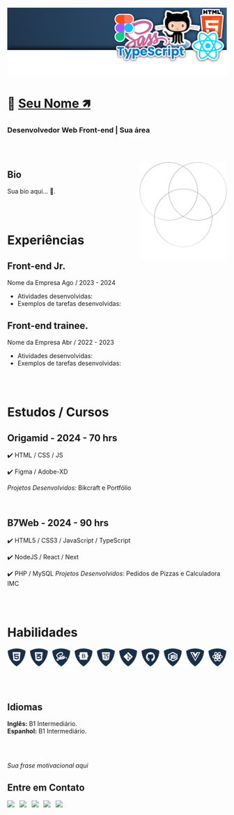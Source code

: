 [![Diogo Realles](./img/banner-04.png)](https://diogorealles.github.io/)

# 👋 <b>[Seu Nome 🡽](https://www.linkedin.com/in/diogorealles)</b>

### <b>Desenvolvedor Web Front-end</b> | <b>Sua área</b>

<br /><br />

<img src="./img/img-01.png" min-width="200" max-width="200" width="200" align="right" alt="Perfil">

## <b>Bio</b>

Sua bio aqui... 🐶. <br />

<br /><br />

# <b>Experiências</b>

## Front-end Jr.

Nome da Empresa Ago / 2023 - 2024

- Atividades desenvolvidas:
- Exemplos de tarefas desenvolvidas:

## Front-end trainee.

Nome da Empresa Abr / 2022 - 2023

- Atividades desenvolvidas:
- Exemplos de tarefas desenvolvidas:

<br /><br />

# <b>Estudos / Cursos</b>

## Origamid - 2024 - 70 hrs

✔️ HTML / CSS / JS

✔️ Figma / Adobe-XD

_Projetos Desenvolvidos:_ Bikcraft e Portfólio

<br />

## B7Web - 2024 - 90 hrs

✔️ HTML5 / CSS3 / JavaScript / TypeScript

✔️ NodeJS / React / Next

✔️ PHP / MySQL
_Projetos Desenvolvidos:_ Pedidos de Pizzas e Calculadora IMC

<br /><br />

# <b>Habilidades</b>

![Habilidades](./img/languages.png)

<br /><br />

## Idiomas

<b>Inglês:</b> B1 Intermediário. <br />
<b>Espanhol:</b> B1 Intermediário.

<br /><br />

_Sua frase motivacional aqui_

## <b>Entre em Contato</b>

<a href="https://web.whatsapp.com/send?phone=+5511987654321&text=Olá%20vim%20%20pelo%20seu%20github,%20podemos%20conversar?" target="_blank"><img src="https://img.shields.io/badge/WHATSAPP-(11)98765--4321-%33920f/?style=for-the-badge&logo=whatsapp&logoColor=ffffff"></a> &nbsp;
<a href="https://www.facebook.com/SEU PERFIL" target="_blank"><img src="https://img.shields.io/badge/Facebook-/SEU PERFIL-%230077B5?style=for-the-badge&logo=facebook&logoColor=ffffff"></a> &nbsp;
<a href="mailto: SEU EMAIL@GMAIL.com"><img src="https://img.shields.io/badge/Email-SEU EMAIL@GMAIL.com-lightgrey?style=for-the-badge&logo=Gmail&logoColor=ffffff"></a> &nbsp;
<a href="https://www.linkedin.com/in/SEU PERFIL/" target="_blank"><img src="https://img.shields.io/badge/Linkedin-/SEU PERFIL-blue?style=for-the-badge&logo=Linkedin&logoColor=ffffff"></a> &nbsp;
<a href="https://diogorealles.github.io/" target="_blank"><img src="https://img.shields.io/badge/SITE-WWW.SEU PORTFÓLIO.COM-black?style=for-the-badge"></a> &nbsp;
